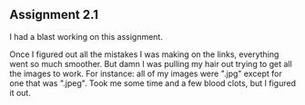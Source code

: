 ## Assignment 2.1
I had a blast working on this assignment.

Once I figured out all the mistakes I was making on the links, everything went so much smoother. But damn I was pulling my hair out trying to get all the images to work. For instance: all of my images were ".jpg" except for one that was ".jpeg". Took me some time and a few blood clots, but I figured it out.
